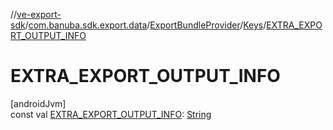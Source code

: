 //[ve-export-sdk](../../../../index.md)/[com.banuba.sdk.export.data](../../index.md)/[ExportBundleProvider](../index.md)/[Keys](index.md)/[EXTRA_EXPORT_OUTPUT_INFO](-e-x-t-r-a_-e-x-p-o-r-t_-o-u-t-p-u-t_-i-n-f-o.md)

# EXTRA_EXPORT_OUTPUT_INFO

[androidJvm]\
const val [EXTRA_EXPORT_OUTPUT_INFO](-e-x-t-r-a_-e-x-p-o-r-t_-o-u-t-p-u-t_-i-n-f-o.md): [String](https://kotlinlang.org/api/latest/jvm/stdlib/kotlin/-string/index.html)
